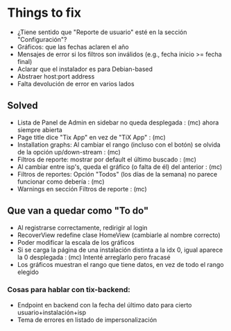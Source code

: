 Things to fix
=============

* ¿Tiene sentido que "Reporte de usuario" esté en la sección "Configuración"?
* Gráficos: que las fechas aclaren el año
* Mensajes de error si los filtros son inválidos (e.g., fecha inicio >= fecha final)
* Aclarar que el instalador es para Debian-based
* Abstraer host:port address
* Falta devolución de error en varios lados


Solved
------

* Lista de Panel de Admin en sidebar no queda desplegada : (mc) ahora siempre abierta
* Page title dice "Tix App" en vez de "TiX App" : (mc)
* Installation graphs: Al cambiar el rango (incluso con el botón) se olvida de la opción up/down-stream : (mc)
* Filtros de reporte: mostrar por default el último buscado : (mc)
* Al cambiar entre isp's, queda el gráfico (o falta de él) del anterior : (mc)
* Filtros de reportes: Opción "Todos" (los días de la semana) no parece funcionar como debería : (mc)
* Warnings en sección Filtros de reporte : (mc)


Que van a quedar como "To do"
-----------------------------

* Al registrarse correctamente, redirigir al login
* RecoverView redefine clase HomeView (cambiarle al nombre correcto)
* Poder modificar la escala de los gráficos
* Si se carga la página de una instalación distinta a la idx 0, igual aparece la 0 desplegada : (mc) Intenté arreglarlo pero fracasé
* Los gráficos muestran el rango que tiene datos, en vez de todo el rango elegido


### Cosas para hablar con tix-backend:

- Endpoint en backend con la fecha del último dato para cierto usuario+instalación+isp
- Tema de errores en listado de impersonalización
